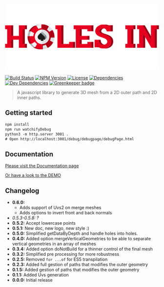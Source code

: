![](doc/images/text-logo.png)


[![Build Status](https://travis-ci.org/wanadev/holes-in.svg?branch=master)](https://travis-ci.org/wanadev/holes-in)
[![NPM Version](http://img.shields.io/npm/v/holes-in.svg?style=flat)](https://www.npmjs.com/package/holes-in)
[![License](http://img.shields.io/npm/l/holes-in.svg?style=flat)](https://github.com/wanadev/holes-in/blob/master/LICENSE)
[![Dependencies](https://img.shields.io/david/wanadev/holes-in.svg?maxAge=2592000)]()
[![Dev Dependencies](https://img.shields.io/david/dev/wanadev/holes-in.svg?maxAge=2592000)]()
[![Greenkeeper badge](https://badges.greenkeeper.io/wanadev/holes-in.svg)](https://greenkeeper.io/)


> A javascript library to generate 3D mesh from a 2D outer path and 2D inner paths.

## Getting started

```
npm install
npm run watchifyDebug
python3 -m http.server 3001 .
# Open http://localhost:3001/debug/debugpage/debugPage.html
```

## Documentation

[Please visit the Documentation page](https://wanadev.github.io/holes-in/)

[Or have a look to the DEMO](https://wanadev.github.io/holes-in/debug/index.html)


## Changelog
* **0.6.0:**
  * Adds support of Uvs2 on merge meshes
  * Adds options to invert front and back normals
* *0.5.3-0.5.8: ?*
* **0.5.2:** Accept lowercase points
* **0.5.1:** New doc, new logo, new style :)
* **0.5.0:** Simplified getDataByDepth and handle holes into holes.
* **0.4.0:** Added option mergeVerticalGeometries to be able to separate vertical geometries in an array of meshes
* **0.3.4:** Added option doNotBuild for a thinner control of the final mesh
* **0.3.2:** Simplified pre processing for more robustness
* **0.2.5:** Removed `for ...of` for ES5 transpilation
* **0.2.3:** Added full gestion of paths that modifies the outer geometry
* **0.1.5:** Added gestion of paths that modifies the outer geometry
* **0.1.1:** Added Uvs generation
* **0.0.0:** Initial release
